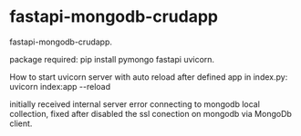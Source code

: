 # fastapi-mongodb-crudapp
fastapi-mongodb-crudapp.

package required: pip install pymongo fastapi uvicorn.

How to start uvicorn server with auto reload after defined app in index.py: uvicorn index:app --reload

initially received internal server error connecting to mongodb local collection, fixed after disabled the ssl conection on mongodb via MongoDb client.

